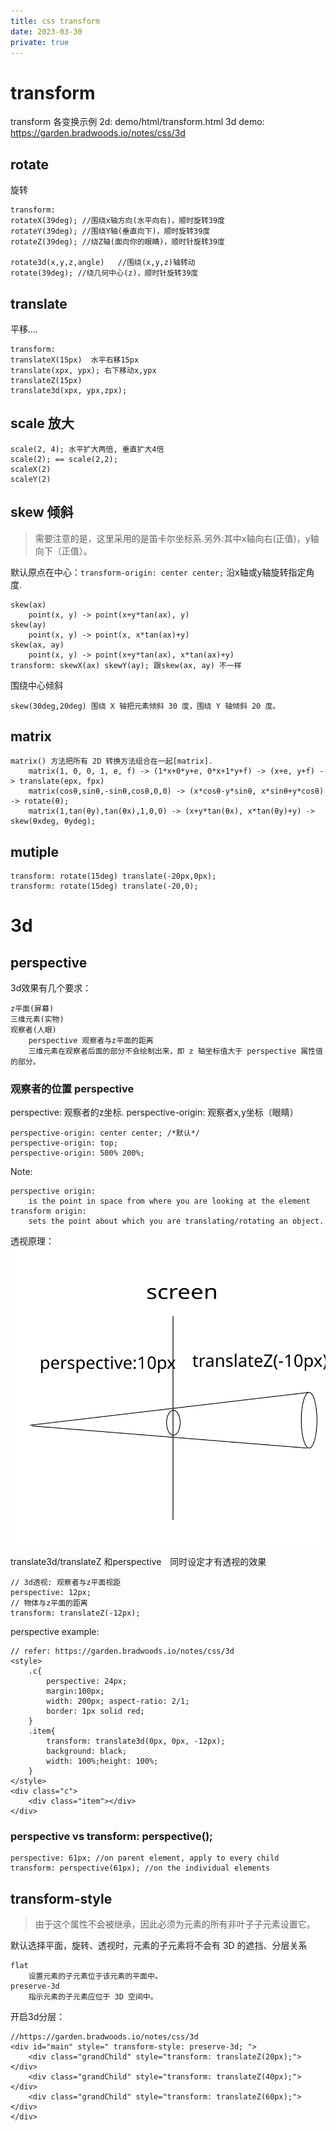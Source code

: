 ```yaml
---
title: css transform
date: 2023-03-30
private: true
---
```

# transform
transform 各变换示例
2d: demo/html/transform.html
3d demo: https://garden.bradwoods.io/notes/css/3d
## rotate
旋转

    transform:
    rotateX(39deg); //围绕x轴方向(水平向右)，顺时旋转39度
    rotateY(39deg); //围绕Y轴(垂直向下)，顺时旋转39度
    rotateZ(39deg); //绕Z轴(面向你的眼睛)，顺时针旋转39度

    rotate3d(x,y,z,angle)	//围绕(x,y,z)轴转动
    rotate(39deg); //绕几何中心(z)，顺时针旋转39度

## translate
平移....

    transform: 
    translateX(15px)  水平右移15px
    translate(xpx, ypx); 右下移动x,ypx
    translateZ(15px)  
    translate3d(xpx, ypx,zpx); 

## scale 放大
    scale(2, 4); 水平扩大两倍, 垂直扩大4倍
    scale(2); == scale(2,2);
    scaleX(2)
    scaleY(2)

## skew 倾斜
> 需要注意的是，这里采用的是笛卡尔坐标系.另外:其中x轴向右(正值)，y轴向下（正值）。

默认原点在中心：`transform-origin: center center;` 沿x轴或y轴旋转指定角度.

    skew(ax)
        point(x, y) -> point(x+y*tan(ax), y)
    skew(ay)
        point(x, y) -> point(x, x*tan(ax)+y)
    skew(ax, ay)
        point(x, y) -> point(x+y*tan(ax), x*tan(ax)+y)
    transform: skewX(ax) skewY(ay); 跟skew(ax, ay) 不一样

围绕中心倾斜

    skew(30deg,20deg) 围绕 X 轴把元素倾斜 30 度，围绕 Y 轴倾斜 20 度。

## matrix
    matrix() 方法把所有 2D 转换方法组合在一起[matrix].
        matrix(1, 0, 0, 1, e, f) -> (1*x+0*y+e, 0*x+1*y+f) -> (x+e, y+f) -> translate(epx, fpx)
        matrix(cosθ,sinθ,-sinθ,cosθ,0,0) -> (x*cosθ-y*sinθ, x*sinθ+y*cosθ) -> rotate(θ);
        matrix(1,tan(θy),tan(θx),1,0,0) -> (x+y*tan(θx), x*tan(θy)+y) -> skew(θxdeg, θydeg);

## mutiple

    transform: rotate(15deg) translate(-20px,0px);
    transform: rotate(15deg) translate(-20,0);
# 3d
## perspective
3d效果有几个要求：

    z平面(屏幕)
    三维元素(实物)
    观察者(人眼)
        perspective 观察者与z平面的距离
        三维元素在观察者后面的部分不会绘制出来，即 z 轴坐标值大于 perspective 属性值的部分。


### 观察者的位置 perspective
perspective: 观察者的z坐标. 
perspective-origin: 观察者x,y坐标（眼睛）

    perspective-origin: center center; /*默认*/
    perspective-origin: top; 
    perspective-origin: 500% 200%;

Note:

    perspective origin:
        is the point in space from where you are looking at the element
    transform origin: 
        sets the point about which you are translating/rotating an object.

透视原理：
![](/img/css/3d/perspective-translateZ.svg)

translate3d/translateZ 和perspective　同时设定才有透视的效果

    // 3d透视: 观察者与z平面视距
    perspective: 12px;
    // 物体与z平面的距离
    transform: translateZ(-12px);

perspective example:

    // refer: https://garden.bradwoods.io/notes/css/3d
    <style>
        .c{
            perspective: 24px;
            margin:100px;
            width: 200px; aspect-ratio: 2/1;
            border: 1px solid red;
        }
        .item{
            transform: translate3d(0px, 0px, -12px);
            background: black;
            width: 100%;height: 100%;
        }
    </style>
    <div class="c">
        <div class="item"></div>
    </div>

### perspective vs transform: perspective();

    perspective: 61px; //on parent element, apply to every child
    transform: perspective(61px); //on the individual elements

##  transform-style
> 由于这个属性不会被继承，因此必须为元素的所有非叶子子元素设置它。

默认选择平面，旋转、透视时，元素的子元素将不会有 3D 的遮挡、分层关系

    flat
        设置元素的子元素位于该元素的平面中。
    preserve-3d
        指示元素的子元素应位于 3D 空间中。

开启3d分层：

    //https://garden.bradwoods.io/notes/css/3d
    <div id="main" style=" transform-style: preserve-3d; ">
        <div class="grandChild" style="transform: translateZ(20px);"></div>
        <div class="grandChild" style="transform: translateZ(40px);"></div>
        <div class="grandChild" style="transform: translateZ(60px);"></div>
    </div>
